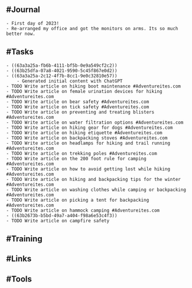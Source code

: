 ## #Journal
	- First day of 2023!
	- Re-arranged my office and got the monitors on arms. Its so much better now.
## #Tasks
	- ((63a3a25a-fb6b-4111-bf5b-0e9a549cf2c2))
	- ((63b25dfa-07a8-4021-9590-5c45f867e0d2))
	- ((63a3a25a-2c12-4f7b-8cc1-9e0c32810e57))
		- Generated initial content with ChatGPT
	- TODO Write article on hiking boot maintenance #Adventureites.com
	- TODO Write article on female urination devices for hiking #Adventureites.com
	- TODO Write article on bear safety #Adventureites.com
	- TODO Write article on tick safety #Adventureites.com
	- TODO Write article on preventing and treating blisters #Adventureites.com
	- TODO Write article on water filtration options #Adventureites.com
	- TODO Write article on hiking gear for dogs #Adventureites.com
	- TODO Write article on hiking etiquette #Adventureites.com
	- TODO Write article on backpacking stoves #Adventureites.com
	- TODO Write article on headlamps for hiking and trail running #Adventureites.com
	- TODO Write article on trekking poles #Adventureites.com
	- TODO Write article on the 200 foot rule for camping #Adventureites.com
	- TODO Write article on how to avoid getting lost while hiking #Adventureites.com
	- TODO Write article on hiking and backpacking tips for the winter #Adventureites.com
	- TODO Write article on washing clothes while camping or backpacking #Adventureites.com
	- TODO Write article on picking a tent for backpacking #Adventureites.com
	- TODO Write article on hammock camping #Adventureites.com
	- ((63b2673b-b5bd-49a7-a404-f98a6e53c4f3))
	- TODO Write article on campfire safety
## #Training
## #Links
## #Tools